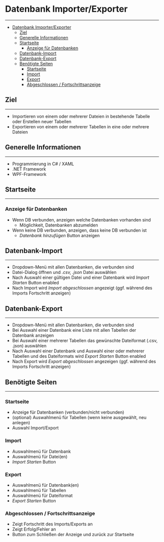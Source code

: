 ﻿# Datenbank Importer/Exporter

---

<!-- TOC -->
* [Datenbank Importer/Exporter](#datenbank-importerexporter)
  * [Ziel](#ziel)
  * [Generelle Informationen](#generelle-informationen)
  * [Startseite](#startseite)
    * [Anzeige für Datenbanken](#anzeige-für-datenbanken)
  * [Datenbank-Import](#datenbank-import)
  * [Datenbank-Export](#datenbank-export)
  * [Benötigte Seiten](#benötigte-seiten)
    * [Startseite](#startseite-1)
    * [Import](#import)
    * [Export](#export-)
    * [Abgeschlossen / Fortschrittsanzeige](#abgeschlossen--fortschrittsanzeige)
<!-- TOC -->

## Ziel

---

* Importieren von einem oder mehrerer Dateien in bestehende Tabelle oder Erstellen neuer Tabellen
* Exportieren von einem oder mehrerer Tabellen in eine oder mehrere Dateien

## Generelle Informationen

---

- Programmierung in C# / XAML
- .NET Framework
- WPF-Framework

## Startseite

---

### Anzeige für Datenbanken

* Wenn DB verbunden, anzeigen welche Datenbanken vorhanden sind
    * Möglichkeit, Datenbanken abzumelden
* Wenn keine DB verbunden, anzeigen, dass keine DB verbunden ist
    * _Datenbank hinzufügen_ Button anzeigen

## Datenbank-Import

--- 

* Dropdown-Menü mit allen Datenbanken, die verbunden sind
* Datei-Dialog öffnen und _.csv, .json_ Datei auswählen
* Nach Auswahl einer gültigen Datei und einer Datenbank wird _Import Starten_ Button enabled
* Nach Import wird _Import abgeschlossen_ angezeigt (ggf. während des Imports Fortschritt anzeigen)

## Datenbank-Export

---

* Dropdown-Menü mit allen Datenbanken, die verbunden sind
* Bei Auswahl einer Datenbank eine Liste mit allen Tabellen der Datenbank anzeigen
* Bei Auswahl einer mehrerer Tabellen das gewünschte Dateiformat (.csv, .json) auswählen
* Nach Auswahl einer Datenbank und Auswahl einer oder mehrerer Tabellen und des Dateiformats wird _Export Starten_
  Button enabled
* Nach Export wird _Export abgeschlossen_ angezeigen (ggf. während des Imports Fortschritt anzeigen)

## Benötigte Seiten

---

### Startseite

- Anzeige für Datenbanken (verbunden/nicht verbunden)
- (optional) Auswahlmenü für Tabellen (wenn keine ausgewählt, neu anlegen)
- Auswahl Import/Export

### Import

- Auswahlmenü für Datenbank
- Auswahlmenü für Datei(en)
- _Import Starten_ Button

### Export 

- Auswahlmenü für Datenbank(en)
- Auswahlmenü für Tabellen
- Auswahlmenü für Dateiformat
- _Export Starten_ Button

### Abgeschlossen / Fortschrittsanzeige

- Zeigt Fortschritt des Imports/Exports an
- Zeigt Erfolg/Fehler an
- Button zum Schließen der Anzeige und zurück zur Startseite

